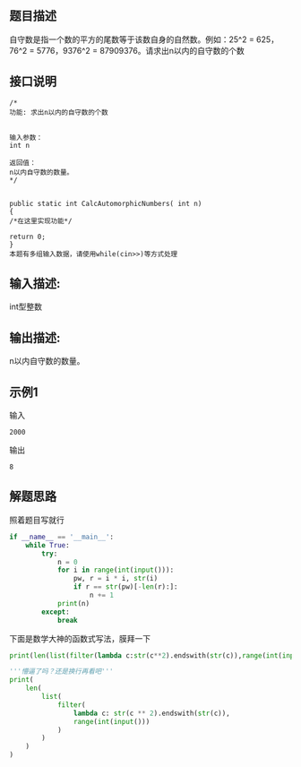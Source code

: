 ## 题目描述

自守数是指一个数的平方的尾数等于该数自身的自然数。例如：25^2 = 625，76^2 = 5776，9376^2 = 87909376。请求出n以内的自守数的个数


## 接口说明


```text
/*
功能: 求出n以内的自守数的个数


输入参数：
int n

返回值：
n以内自守数的数量。
*/


public static int CalcAutomorphicNumbers( int n)
{
/*在这里实现功能*/

return 0;
}
本题有多组输入数据，请使用while(cin>>)等方式处理
```


## 输入描述:
int型整数

## 输出描述:
n以内自守数的数量。

## 示例1
输入
```text
2000
```
输出
```text
8
```

## 解题思路

照着题目写就行

```python
if __name__ == '__main__':
    while True:
        try:
            n = 0
            for i in range(int(input())):
                pw, r = i * i, str(i)
                if r == str(pw)[-len(r):]:
                    n += 1
            print(n)
        except:
            break
```

下面是数学大神的函数式写法，膜拜一下

```python
print(len(list(filter(lambda c:str(c**2).endswith(str(c)),range(int(input()))))))

'''懵逼了吗？还是换行再看吧'''
print(
    len(
        list(
            filter(
                lambda c: str(c ** 2).endswith(str(c)),
                range(int(input()))
            )
        )
    )
)
```